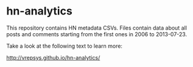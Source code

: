 hn-analytics
============

This repository contains HN metadata CSVs. Files contain data about all  posts and comments starting from the first ones in 2006 to 2013-07-23.


Take a look at the following text to learn more: 

http://vrepsys.github.io/hn-analytics/